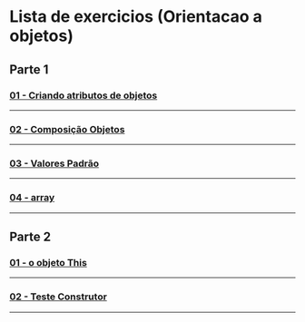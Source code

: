 # Lista de exercicios (Orientacao a objetos)

## Parte 1

### [01 - Criando atributos de objetos](/)
----
### [02 - Composição Objetos ](/)
----
### [03 - Valores Padrão ](/)
----
### [04 - array](/)
----

## Parte 2

### [01 - o objeto This](https://github.com/gladsonsimoes/ExerciciosDeExemplo_Java/tree/main/orientacao_a_objetos/orientacao_a_objetos_parte2.construtores/o_objeto_this/)
----
### [02 - Teste Construtor](https://github.com/gladsonsimoes/ExerciciosDeExemplo_Java/tree/main/orientacao_a_objetos/orientacao_a_objetos_parte2.construtores/construtores/)
----
